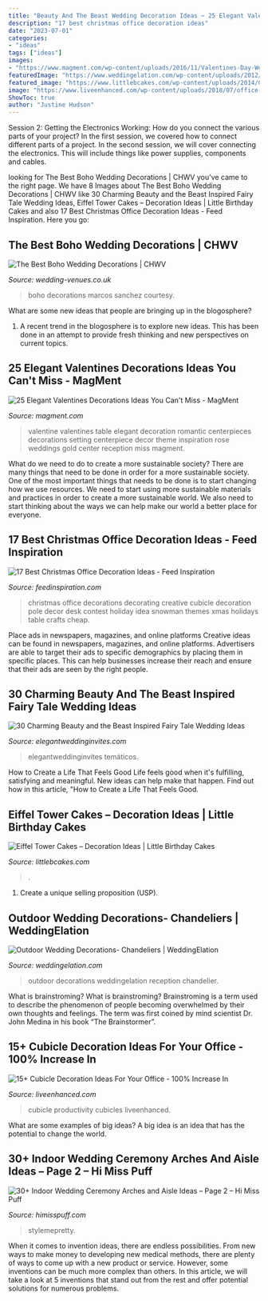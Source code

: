 ```yaml
---
title: "Beauty And The Beast Wedding Decoration Ideas ~ 25 Elegant Valentines Decorations Ideas You Can&#039;t Miss"
description: "17 best christmas office decoration ideas"
date: "2023-07-01"
categories:
- "ideas"
tags: ["ideas"]
images:
- "https://www.magment.com/wp-content/uploads/2016/11/Valentines-Day-Wedding-Centerpiece.jpg"
featuredImage: "https://www.weddingelation.com/wp-content/uploads/2012/08/Crystal-chandelier-wedding-121.jpg"
featured_image: "https://www.littlebcakes.com/wp-content/uploads/2014/02/Eiffel-Tower-Birthday-Cakes.jpg"
image: "https://www.liveenhanced.com/wp-content/uploads/2018/07/office-cubicle-decoration-ideas-7-768x576.jpg"
ShowToc: true
author: "Justine Hudson"
---
```



Session 2: Getting the Electronics Working: How do you connect the various parts of your project?
In the first session, we covered how to connect different parts of a project. In the second session, we will cover connecting the electronics. This will include things like power supplies, components and cables.

	

		
looking for The Best Boho Wedding Decorations | CHWV you've came to the right page. We have 8 Images about The Best Boho Wedding Decorations | CHWV like 30 Charming Beauty and the Beast Inspired Fairy Tale Wedding Ideas, Eiffel Tower Cakes – Decoration Ideas | Little Birthday Cakes and also 17 Best Christmas Office Decoration Ideas - Feed Inspiration. Here you go:
		
    
## The Best Boho Wedding Decorations | CHWV

<img loading=lazy src="https://www.wedding-venues.co.uk/sites/default/files/3.cacti-marcossanchez-the-best-boho-wedding-decorations.jpg" onerror="this.onerror=null;this.src='https://tse1.mm.bing.net/th?id=OIP.ZFol8WPccgIhJnBvHYqGqAHaLH&amp;pid=15.1';" alt="The Best Boho Wedding Decorations | CHWV">

_Source: wedding-venues.co.uk_

>boho decorations marcos sanchez courtesy. 

	

What are some new ideas that people are bringing up in the blogosphere?
1. A recent trend in the blogosphere is to explore new ideas. This has been done in an attempt to provide fresh thinking and new perspectives on current topics.

    
## 25 Elegant Valentines Decorations Ideas You Can&#039;t Miss - MagMent

<img loading=lazy src="https://www.magment.com/wp-content/uploads/2016/11/Valentines-Day-Wedding-Centerpiece.jpg" onerror="this.onerror=null;this.src='https://tse3.mm.bing.net/th?id=OIP.9wWqkp_qQ0GZ4KLQv8xSSQHaLH&amp;pid=15.1';" alt="25 Elegant Valentines Decorations Ideas You Can&#039;t Miss - MagMent">

_Source: magment.com_

>valentine valentines table elegant decoration romantic centerpieces decorations setting centerpiece decor theme inspiration rose weddings gold center reception miss magment. 

	

What do we need to do to create a more sustainable society?
There are many things that need to be done in order for a more sustainable society. One of the most important things that needs to be done is to start changing how we use resources. We need to start using more sustainable materials and practices in order to create a more sustainable world. We also need to start thinking about the ways we can help make our world a better place for everyone.

    
## 17 Best Christmas Office Decoration Ideas - Feed Inspiration

<img loading=lazy src="http://feedinspiration.com/wp-content/uploads/2016/09/Office-Christmas-Pole-Decorating-Ideas.jpg" onerror="this.onerror=null;this.src='https://tse2.mm.bing.net/th?id=OIP.VgSbza6haMhPHjRw9_9AqgHaKY&amp;pid=15.1';" alt="17 Best Christmas Office Decoration Ideas - Feed Inspiration">

_Source: feedinspiration.com_

>christmas office decorations decorating creative cubicle decoration pole decor desk contest holiday idea snowman themes xmas holidays table crafts cheap. 

	

Place ads in newspapers, magazines, and online platforms
Creative ideas can be found in newspapers, magazines, and online platforms. Advertisers are able to target their ads to specific demographics by placing them in specific places. This can help businesses increase their reach and ensure that their ads are seen by the right people.

    
## 30 Charming Beauty And The Beast Inspired Fairy Tale Wedding Ideas

<img loading=lazy src="https://www.elegantweddinginvites.com/wedding-blog/wp-content/uploads/2017/06/beauty-and-the-beast-wedding-cake-ideas.jpg" onerror="this.onerror=null;this.src='https://tse1.mm.bing.net/th?id=OIP.aB0HRxEeELG3Z2i_gTT5ngHaLH&amp;pid=15.1';" alt="30 Charming Beauty and the Beast Inspired Fairy Tale Wedding Ideas">

_Source: elegantweddinginvites.com_

>elegantweddinginvites temáticos. 

	

How to Create a Life That Feels Good
Life feels good when it's fulfilling, satisfying and meaningful. New ideas can help make that happen. Find out how in this article, "How to Create a Life That Feels Good.

    
## Eiffel Tower Cakes – Decoration Ideas | Little Birthday Cakes

<img loading=lazy src="https://www.littlebcakes.com/wp-content/uploads/2014/02/Eiffel-Tower-Birthday-Cakes.jpg" onerror="this.onerror=null;this.src='https://tse2.mm.bing.net/th?id=OIP.NtaR0H88Us7awxFkvmyGnwHaJ_&amp;pid=15.1';" alt="Eiffel Tower Cakes – Decoration Ideas | Little Birthday Cakes">

_Source: littlebcakes.com_

>. 

	

1. Create a unique selling proposition (USP).

    
## Outdoor Wedding Decorations- Chandeliers | WeddingElation

<img loading=lazy src="https://www.weddingelation.com/wp-content/uploads/2012/08/Crystal-chandelier-wedding-121.jpg" onerror="this.onerror=null;this.src='https://tse4.mm.bing.net/th?id=OIP.buMZdyfj-6q_O1JJWXu3WAHaKO&amp;pid=15.1';" alt="Outdoor Wedding Decorations- Chandeliers | WeddingElation">

_Source: weddingelation.com_

>outdoor decorations weddingelation reception chandelier. 

	

What is brainstroming?
What is brainstroming? Brainstroming is a term used to describe the phenomenon of people becoming overwhelmed by their own thoughts and feelings. The term was first coined by mind scientist Dr. John Medina in his book “The Brainstormer”.

    
## 15+ Cubicle Decoration Ideas For Your Office - 100% Increase In

<img loading=lazy src="https://www.liveenhanced.com/wp-content/uploads/2018/07/office-cubicle-decoration-ideas-7-768x576.jpg" onerror="this.onerror=null;this.src='https://tse3.mm.bing.net/th?id=OIP.VeMWDrcQzyyr6txehHaZPgHaFj&amp;pid=15.1';" alt="15+ Cubicle Decoration Ideas For Your Office - 100% Increase In">

_Source: liveenhanced.com_

>cubicle productivity cubicles liveenhanced. 

	

What are some examples of big ideas?
A big idea is an idea that has the potential to change the world.

    
## 30+ Indoor Wedding Ceremony Arches And Aisle Ideas – Page 2 – Hi Miss Puff

<img loading=lazy src="https://www.himisspuff.com/wp-content/uploads/2019/11/wedding-aisle-decoration-ideas-with-geometric-lanterns.jpg" onerror="this.onerror=null;this.src='https://tse2.mm.bing.net/th?id=OIP.OGbsRiscLNe6zWjALKubyQHaLH&amp;pid=15.1';" alt="30+ Indoor Wedding Ceremony Arches and Aisle Ideas – Page 2 – Hi Miss Puff">

_Source: himisspuff.com_

>stylemepretty. 

	

When it comes to invention ideas, there are endless possibilities. From new ways to make money to developing new medical methods, there are plenty of ways to come up with a new product or service. However, some inventions can be much more complex than others. In this article, we will take a look at 5 inventions that stand out from the rest and offer potential solutions for numerous problems.

